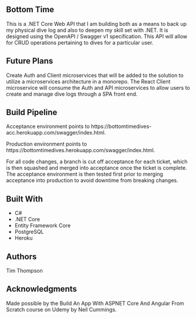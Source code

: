 <h2>Bottom Time</h2>
<p>This is a .NET Core Web API that I am building both as a means to back up my physical dive log and also to deepen my skill set with .NET. It is designed using the OpenAPI / Swagger v1 specification. This API will allow for CRUD operations pertaining to dives for a particular user.</p>

<h2>Future Plans</h2>
<p>Create Auth and Client microservices that will be added to the solution to utilize a microservices architecture in a monorepo. The React Client microservice will consume the Auth and API microservices to allow users to create and manage dive logs through a SPA front end.</p>

<h2>Build Pipeline</h2>
<p>Acceptance environment points to https://bottomtimedives-acc.herokuapp.com/swagger/index.html.</p>
<p>Production environment points to https://bottomtimedives.herokuapp.com/swagger/index.html.</p>
<p>For all code changes, a branch is cut off acceptance for each ticket, which is then squashed and merged into acceptance once the ticket is complete. The acceptance environment is then tested first prior to merging acceptance into production to avoid downtime from breaking changes.</p>

<h2>Built With</h2>
  <ul>
    <li>C#
    <li>.NET Core
    <li>Entity Framework Core
    <li>PostgreSQL
    <li>Heroku
  </ul>

<h2>Authors</h2>
<p>Tim Thompson</p>

<h2>Acknowledgments</h2>
<p>Made possible by the Build An App With ASPNET Core And Angular From Scratch course on Udemy by Neil Cummings.</p>
